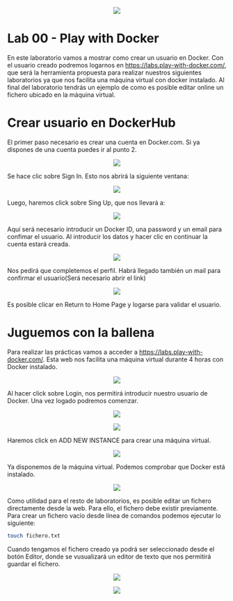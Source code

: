 <p align="center">
    <img src="../resources/header.png">
</p>

# Lab 00 - Play with Docker
En este laboratorio vamos a mostrar como crear un usuario en Docker. Con el usuario creado podremos logarnos en https://labs.play-with-docker.com/,
que será la herramienta propuesta para realizar nuestros siguientes laboratorios ya que nos facilita una máquina virtual con docker instalado.
Al final del laboratorio tendrás un ejemplo de como es posible editar online un fichero ubicado en la máquina virtual.
<br/>

# Crear usuario en DockerHub

El primer paso necesario es crear una cuenta en Docker.com. Si ya dispones de una cuenta puedes ir al punto 2.

<p align="center">
    <img src="resources/docker_home_page.png">
</p>

Se hace clic sobre Sign In. Esto nos abrirá la siguiente ventana:

<p align="center">
    <img src="resources/docker_sign_in.png">
</p>

Luego, haremos click sobre Sing Up, que nos llevará a:

<p align="center">
    <img src="resources/docker_register.png">
</p>

Aquí será necesario introducir un Docker ID, una password y un email para confimar el usuario. Al introducir los datos y hacer clic en continuar la cuenta estará creada.

<p align="center">
    <img src="resources/docker_sign_in_finished.png">
</p>

Nos pedirá que completemos el perfil. Habrá llegado también un mail para confirmar el usuario(Será necesario abrir el link)

<p align="center">
    <img src="resources/docker_email.png">
</p>

Es posible clicar en Return to Home Page y logarse para validar el usuario.

# Juguemos con la ballena

Para realizar las prácticas vamos a acceder a https://labs.play-with-docker.com/. Esta web nos facilita una máquina virtual durante 4 horas con Docker instalado.

<p align="center">
    <img src="resources/playdocker_homepage.png">
</p>

Al hacer click sobre Login, nos permitirá introducir nuestro usuario de Docker. Una vez logado podremos comenzar.

<p align="center">
    <img src="resources/playdocker_start.png">
</p>

<p align="center">
    <img src="resources/playdocker_new_instance.png">
</p>

Haremos click en ADD NEW INSTANCE para crear una máquina virtual.

<p align="center">
    <img src="resources/playdocker_new_virtual_machine.png">
</p>

Ya disponemos de la máquina virtual. Podemos comprobar que Docker está instalado.

<p align="center">
    <img src="resources/playdocker_check_docker_installed.png">
</p>

Como utilidad para el resto de laboratorios, es posible editar un fichero directamente desde la web. Para ello, el fichero debe existir previamente.
Para crear un fichero vacío desde línea de comandos podemos ejecutar lo siguiente:
```sh
touch fichero.txt
```
Cuando tengamos el fichero creado ya podrá ser seleccionado desde el botón Editor, donde se vusualizará un editor de texto que nos permitirá guardar el fichero.
<p align="center">
    <img src="resources/playdocker_editor.png">
</p>

<p align="center">
    <img src="../resources/header.png">
</p>

